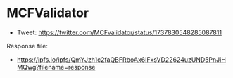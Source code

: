 # MCFValidator

* Tweet: https://twitter.com/MCFvalidator/status/1737830548285087811

Response file:

* https://ipfs.io/ipfs/QmYJzh1c2faQBFRboAx6iFxsVD22624uzUND5PnJiHMQwg?filename=response

